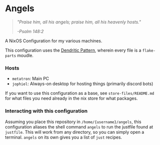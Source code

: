 # Angels
> *"Praise him, all his angels; praise him, all his heavenly hosts."*
>
> *-Psalm 148:2*

A NixOS Configuration for my various machines.

This configuration uses the [Dendritic Pattern](https://github.com/mightyiam/dendritic?tab=readme-ov-file), wherein every file is a `flake-parts` moudle.

### Hosts
- `metatron`: Main PC
- `jophiel`: Always-on desktop for hosting things (primarily discord bots)

If you want to use this configuration as a base, see `store-files/README.md` for what files you need already in the nix store for what packages.

### Interacting with this configuration

Assuming you place this repository in `/home/{username}/angels`, this configuration aliases the shell command `angels` to run the justfile found at `justfile`. This will work from any directory, so you can simply open a terminal. `angels` on its own gives you a list of `just` recipes.
